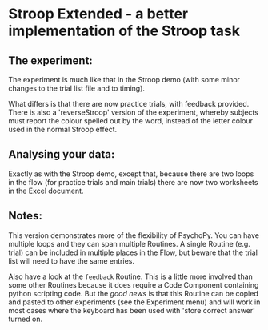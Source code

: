 # Stroop Extended - a better implementation of the Stroop task

## The experiment:
The experiment is much like that in the Stroop demo (with some minor changes to the trial list file and to timing).
    
What differs is that there are now practice trials, with feedback provided. There is also a 'reverseStroop' version of the experiment, whereby subjects must report the colour spelled out by the word, instead of the letter colour used in the normal Stroop effect.

## Analysing your data:
Exactly as with the Stroop demo, except that, because there are two loops in the flow (for practice trials and main trials) there are now two worksheets in the Excel document.

## Notes: 
This version demonstrates more of the flexibility of PsychoPy. You can have multiple loops and they can span multiple Routines. A single Routine (e.g. trial) can be included in multiple places in the Flow, but beware that the trial list will need to have the same entries.

Also have a look at the `feedback` Routine. This is a little more involved than some other Routines because it does require a Code Component containing python scripting code. But the *good news* is that this Routine can be copied and pasted to other experiments (see the Experiment menu) and will work in most cases where the keyboard has been used with 'store correct answer' turned on.